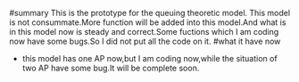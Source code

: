 #summary
This is the prototype for the queuing theoretic model.
This model is not consummate.More function will be added into this model.And what is in this model now is steady and correct.Some fuctions which I am coding now have some bugs.So I did not put all the code on it.
#what it have now
+ this model has one AP now,but I am coding now,while the situation of two AP have some bug.It will be complete soon.
